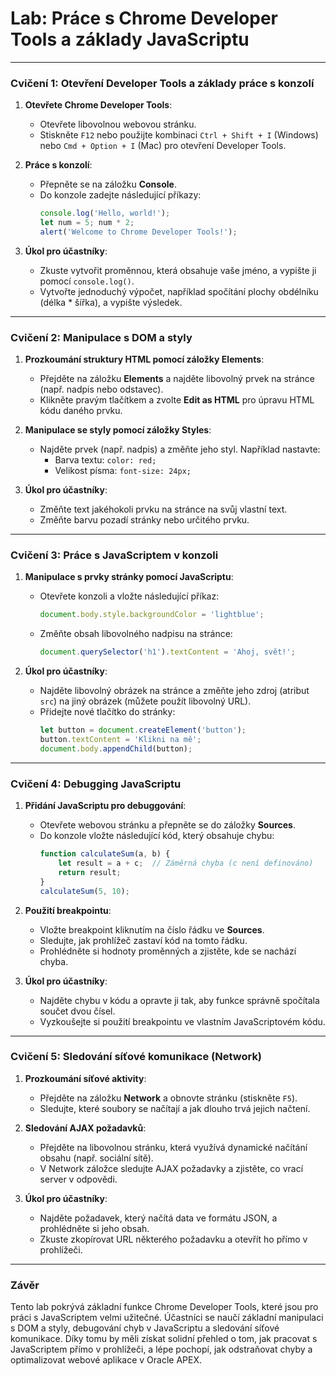 # Lab: Práce s Chrome Developer Tools a základy JavaScriptu

---

### Cvičení 1: Otevření Developer Tools a základy práce s konzolí

1. **Otevřete Chrome Developer Tools**:
   - Otevřete libovolnou webovou stránku.
   - Stiskněte `F12` nebo použijte kombinaci `Ctrl + Shift + I` (Windows) nebo `Cmd + Option + I` (Mac) pro otevření Developer Tools.

2. **Práce s konzolí**:
   - Přepněte se na záložku **Console**.
   - Do konzole zadejte následující příkazy:
     ```javascript
     console.log('Hello, world!');
     let num = 5; num * 2;
     alert('Welcome to Chrome Developer Tools!');
     ```

3. **Úkol pro účastníky**:
   - Zkuste vytvořit proměnnou, která obsahuje vaše jméno, a vypište ji pomocí `console.log()`.
   - Vytvořte jednoduchý výpočet, například spočítání plochy obdélníku (délka * šířka), a vypište výsledek.

---

### Cvičení 2: Manipulace s DOM a styly

1. **Prozkoumání struktury HTML pomocí záložky Elements**:
   - Přejděte na záložku **Elements** a najděte libovolný prvek na stránce (např. nadpis nebo odstavec).
   - Klikněte pravým tlačítkem a zvolte **Edit as HTML** pro úpravu HTML kódu daného prvku.

2. **Manipulace se styly pomocí záložky Styles**:
   - Najděte prvek (např. nadpis) a změňte jeho styl. Například nastavte:
     - Barva textu: `color: red;`
     - Velikost písma: `font-size: 24px;`

3. **Úkol pro účastníky**:
   - Změňte text jakéhokoli prvku na stránce na svůj vlastní text.
   - Změňte barvu pozadí stránky nebo určitého prvku.

---

### Cvičení 3: Práce s JavaScriptem v konzoli

1. **Manipulace s prvky stránky pomocí JavaScriptu**:
   - Otevřete konzoli a vložte následující příkaz:
     ```javascript
     document.body.style.backgroundColor = 'lightblue';
     ```
   - Změňte obsah libovolného nadpisu na stránce:
     ```javascript
     document.querySelector('h1').textContent = 'Ahoj, svět!';
     ```

2. **Úkol pro účastníky**:
   - Najděte libovolný obrázek na stránce a změňte jeho zdroj (atribut `src`) na jiný obrázek (můžete použít libovolný URL).
   - Přidejte nové tlačítko do stránky:
     ```javascript
     let button = document.createElement('button');
     button.textContent = 'Klikni na mě';
     document.body.appendChild(button);
     ```

---

### Cvičení 4: Debugging JavaScriptu

1. **Přidání JavaScriptu pro debuggování**:
   - Otevřete webovou stránku a přepněte se do záložky **Sources**.
   - Do konzole vložte následující kód, který obsahuje chybu:
     ```javascript
     function calculateSum(a, b) {
         let result = a + c;  // Záměrná chyba (c není definováno)
         return result;
     }
     calculateSum(5, 10);
     ```

2. **Použití breakpointu**:
   - Vložte breakpoint kliknutím na číslo řádku ve **Sources**.
   - Sledujte, jak prohlížeč zastaví kód na tomto řádku.
   - Prohlédněte si hodnoty proměnných a zjistěte, kde se nachází chyba.

3. **Úkol pro účastníky**:
   - Najděte chybu v kódu a opravte ji tak, aby funkce správně spočítala součet dvou čísel.
   - Vyzkoušejte si použití breakpointu ve vlastním JavaScriptovém kódu.

---

### Cvičení 5: Sledování síťové komunikace (Network)

1. **Prozkoumání síťové aktivity**:
   - Přejděte na záložku **Network** a obnovte stránku (stiskněte `F5`).
   - Sledujte, které soubory se načítají a jak dlouho trvá jejich načtení.

2. **Sledování AJAX požadavků**:
   - Přejděte na libovolnou stránku, která využívá dynamické načítání obsahu (např. sociální sítě).
   - V Network záložce sledujte AJAX požadavky a zjistěte, co vrací server v odpovědi.

3. **Úkol pro účastníky**:
   - Najděte požadavek, který načítá data ve formátu JSON, a prohlédněte si jeho obsah.
   - Zkuste zkopírovat URL některého požadavku a otevřít ho přímo v prohlížeči.

---

### Závěr
Tento lab pokrývá základní funkce Chrome Developer Tools, které jsou pro práci s JavaScriptem velmi užitečné. Účastníci se naučí základní manipulaci s DOM a styly, debugování chyb v JavaScriptu a sledování síťové komunikace. Díky tomu by měli získat solidní přehled o tom, jak pracovat s JavaScriptem přímo v prohlížeči, a lépe pochopí, jak odstraňovat chyby a optimalizovat webové aplikace v Oracle APEX.
